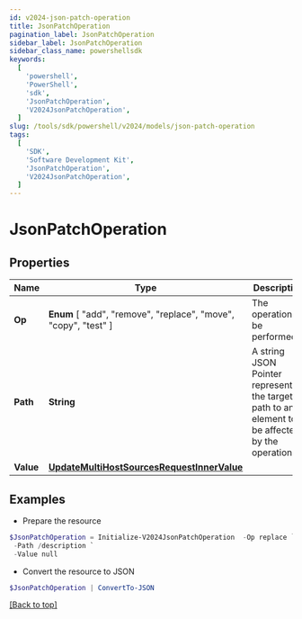 ```yaml
---
id: v2024-json-patch-operation
title: JsonPatchOperation
pagination_label: JsonPatchOperation
sidebar_label: JsonPatchOperation
sidebar_class_name: powershellsdk
keywords:
  [
    'powershell',
    'PowerShell',
    'sdk',
    'JsonPatchOperation',
    'V2024JsonPatchOperation',
  ]
slug: /tools/sdk/powershell/v2024/models/json-patch-operation
tags:
  [
    'SDK',
    'Software Development Kit',
    'JsonPatchOperation',
    'V2024JsonPatchOperation',
  ]
---
```


# JsonPatchOperation

## Properties

| Name | Type | Description | Notes |
| --- | --- | --- | --- |
| **Op** | **Enum** [ "add", "remove", "replace", "move", "copy", "test" ] | The operation to be performed | [required] |
| **Path** | **String** | A string JSON Pointer representing the target path to an element to be affected by the operation | [required] |
| **Value** | [**UpdateMultiHostSourcesRequestInnerValue**](update-multi-host-sources-request-inner-value) |  | [optional] |

## Examples

- Prepare the resource

```powershell
$JsonPatchOperation = Initialize-V2024JsonPatchOperation  -Op replace `
 -Path /description `
 -Value null
```

- Convert the resource to JSON

```powershell
$JsonPatchOperation | ConvertTo-JSON
```

[[Back to top]](#)
